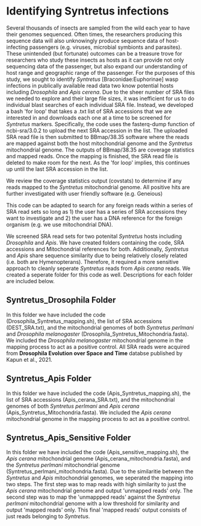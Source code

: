 # Identifying Syntretus infections
Several thousands of insects are sampled from the wild each year to have their genomes sequenced. Often times, the researchers producing this sequence data will also unknowingly produce sequence data of host-infecting passengers (e.g. viruses, microbial symbionts and parasites). These unintended (but fortunate) outcomes can be a treasure trove for researchers who study these insects as hosts as it can provide not only sequencing data of the passenger, but also expand our understanding of host range and geographic range of the passenger. For the purposes of this study, we sought to identify _Syntretus_ [Braconidae:Euphorinae] wasp infections in publically available read data two know potential hosts including _Drosophila_ and _Apis_ _cerena_. Due to the sheer number of SRA files we needed to explore and their large file sizes, it was inefficient for us to do individual blast searches of each individual SRA file. Instead, we developed a bash 'for loop' that takes a .txt list of SRA accessions that we are interested in and downloads each one at a time to be screened for _Syntretus_ markers. Specifically, the code uses the fasterq-dump function of ncbi-sra/3.0.2 to upload the next SRA accession in the list. The uploaded SRA read file is then submitted to BBmap/38.35 software where the reads are mapped against both the host mitochondrial genome and the _Syntretus_ mitochondrial genome. The outputs of BBmap/38.35 are coverage statistics and mapped reads. Once the mapping is finished, the SRA read file is deleted to make room for the next. As the 'for loop' implies, this continues up until the last SRA accession in the list.

We review the coverage statistics output (covstats) to determine if any reads mapped to the _Syntretus_ mitochondrial genome. All positive hits are further investigated with user friendly software (e.g. Geneious)

This code can be adapted to search for any foreign reads within a series of SRA read sets so long as 1) the user has a series of SRA accessions they want to investigate and 2) the user has a DNA reference for the foreign organism (e.g. we use mitochondrial DNA).

We screened SRA read sets for two potenital _Syntretus_ hosts including _Drosophila_ and _Apis_. We have created folders containing the code, SRA accessions and Mitochondrial references for both. Additionally, _Syntretus_ and _Apis_ share sequence similarity due to being relatively closely related (i.e. both are Hymenopterans). Therefore, it required a more sensitive approach to cleanly seperate _Syntretus_ reads from _Apis cerana_ reads. We created a seperate folder for this code as well. Descriptions for each folder are included below.

## Syntretus_Drosophila Folder
In this folder we have included the code (Drosophila_Syntretus_mapping.sh), the list of SRA accessions (DEST_SRA.txt), and the mitochondrial genomes of both _Syntretus perlmani_ and _Drosophila melanogaster_ (Drosophila_Syntretus_Mitochondria.fasta). We included the _Drosophila melanogaster_ mitochondrial genome in the mapping process to act as a positive control. All SRA reads were acquired from **Drosophila Evolution over Space and Time** databse published by Kapun et al., 2021.

## Syntretus_Apis Folder
In this folder we have included the code (Apis_Syntretus_mapping.sh), the list of SRA accessions (Apis_cerana_SRA.txt), and the mitochondrial genomes of both _Syntretus perlmani_ and _Apis cerana_ (Apis_Syntretus_Mitochondria.fasta). We included the _Apis cerana_ mitochondrial genome in the mapping process to act as a positive control.

## Syntretus_Apis_Sensitive Folder
In this folder we have included the code (Apis_sensitive_mapping.sh), the _Apis cerana_ mitochondrial genome (Apis_cerana_mitochondria.fasta), and the _Syntretus perlmani_ mitochondrial genome (Syntretus_perlmani_mitochondria.fasta). Due to the similaritie between the _Syntretus_ and _Apis_ mitochondrial genomes, we seperated the mapping into two steps. The first step was to map reads with high similarity to just the _Apis cerana_ mitochondrial genome and output 'unmapped reads' only. The second step was to map the 'unmappped reads' against the _Syntretus perlmani_ mitochondrial genome with a low threshold for similarity and output 'mapped reads' only. This final 'mapped reads' output consists of just reads belonging to _Syntretus_.
